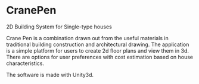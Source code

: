 # CranePen
2D Building System for Single-type houses

Crane Pen is a combination drawn out from the useful materials in traditional building construction and architectural drawing. The application is a simple platform for users to create 2d floor plans and view them in 3d. There are options for user preferences with cost estimation based on house characteristics.

The software is made with Unity3d.
